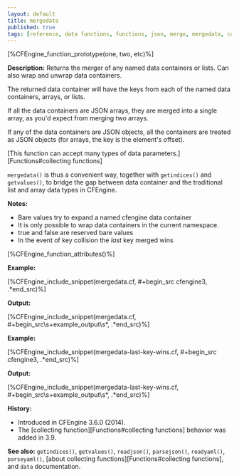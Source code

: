```yaml
---
layout: default
title: mergedata
published: true
tags: [reference, data functions, functions, json, merge, mergedata, container, wrap, extract, array, map, inline_json]
---
```


[%CFEngine_function_prototype(one, two, etc)%]

**Description:** Returns the merger of any named data containers or lists. Can
also wrap and unwrap data containers.

The returned data container will have the keys from each of the named
data containers, arrays, or lists.

If all the data containers are JSON arrays, they are merged into a
single array, as you'd expect from merging two arrays.

If any of the data containers are JSON objects, all the containers are
treated as JSON objects (for arrays, the key is the element's offset).

[This function can accept many types of data parameters.][Functions#collecting functions]

`mergedata()` is thus a convenient way, together with `getindices()` and
`getvalues()`, to bridge the gap between data container and the
traditional list and array data types in CFEngine.

**Notes:**

- Bare values try to expand a named cfengine data container
- It is only possible to wrap data containers in the current namespace.
- true and false are reserved bare values
- In the event of key collision the *last* key merged wins

[%CFEngine_function_attributes()%]

**Example:**

[%CFEngine_include_snippet(mergedata.cf, #\+begin_src cfengine3, .*end_src)%]

**Output:**

[%CFEngine_include_snippet(mergedata.cf, #\+begin_src\s+example_output\s*, .*end_src)%]

**Example:**

[%CFEngine_include_snippet(mergedata-last-key-wins.cf, #\+begin_src cfengine3, .*end_src)%]

**Output:**

[%CFEngine_include_snippet(mergedata-last-key-wins.cf, #\+begin_src\s+example_output\s*, .*end_src)%]

**History:**

* Introduced in CFEngine 3.6.0 (2014).
* The [collecting function][Functions#collecting functions] behavior was added in 3.9.

**See also:** `getindices()`, `getvalues()`, `readjson()`, `parsejson()`, `readyaml()`, `parseyaml()`, [about collecting functions][Functions#collecting functions], and `data` documentation.
